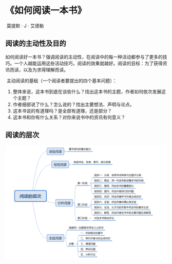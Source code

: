 # 《如何阅读一本书》

​	莫提默 · J · 艾德勒

## 阅读的主动性及目的

​	如何阅读好一本书？强调阅读的主动性，在阅读中的每一种活动都参与了更多的技巧。一个人越能运用这些活动技巧，阅读的效果就越好。阅读的目标：为了获得资讯而读，以及为求得理解而读。

​	主动阅读的基础（一个阅读者要提出的四个基本问题）：

1. 整体来说，这本书到底在谈些什么？找出这本书的主题，作者如何依次发展这个主题？
2. 作者细部说了什么？怎么说的？找出主要想法、声明与论点。
3. 这本书说的有道理吗？是全部有道理，还是部分？
4. 这本书和你有什么关系？对你来说书中的资讯有何意义？



## 阅读的层次

![](pic/1.png)